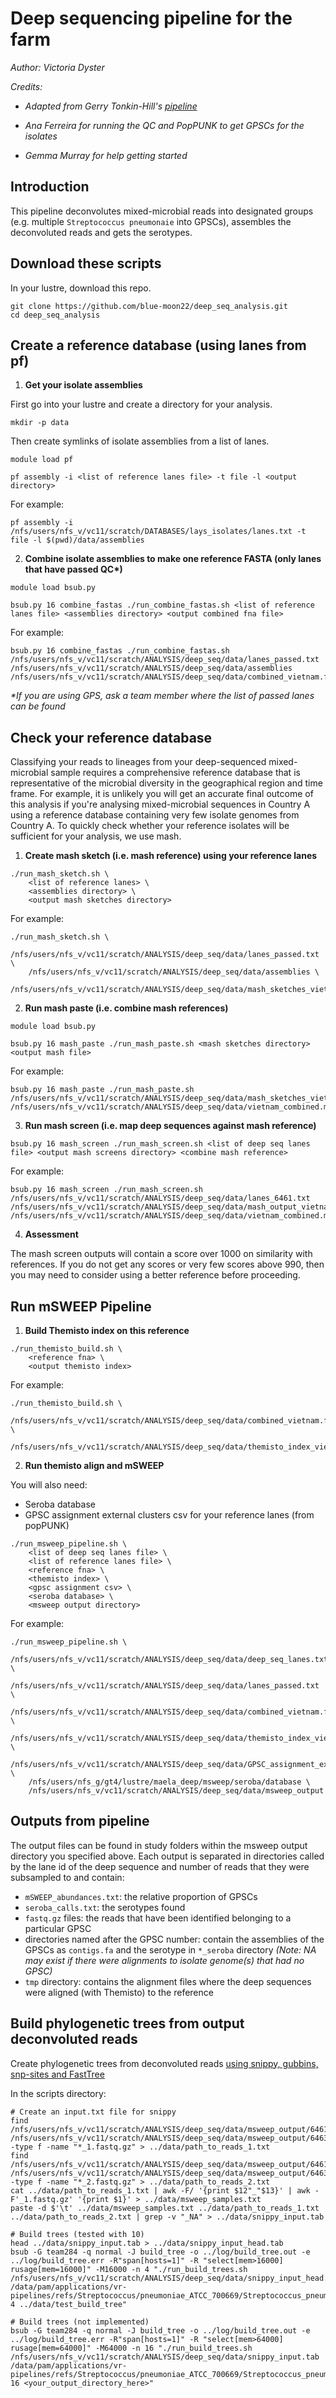 # Deep sequencing pipeline for the farm

_Author: Victoria Dyster_

_Credits:_

- _Adapted from Gerry Tonkin-Hill's [pipeline](https://www.nature.com/articles/s41564-022-01238-1)_

- _Ana Ferreira for running the QC and PopPUNK to get GPSCs for the isolates_

- _Gemma Murray for help getting started_

## Introduction

This pipeline deconvolutes mixed-microbial reads into designated groups (e.g. multiple `Streptococcus pneumonaie` into GPSCs), assembles the deconvoluted reads and gets the serotypes.

## Download these scripts

In your lustre, download this repo.

```
git clone https://github.com/blue-moon22/deep_seq_analysis.git
cd deep_seq_analysis
```

## Create a reference database (using lanes from pf)

1. **Get your isolate assemblies**

First go into your lustre and create a directory for your analysis. 

```
mkdir -p data
```

Then create symlinks of isolate assemblies from a list of lanes.

```
module load pf

pf assembly -i <list of reference lanes file> -t file -l <output directory>
```

For example:

```
pf assembly -i /nfs/users/nfs_v/vc11/scratch/DATABASES/lays_isolates/lanes.txt -t file -l $(pwd)/data/assemblies
```

2. **Combine isolate assemblies to make one reference FASTA (only lanes that have passed QC\*)**

```
module load bsub.py

bsub.py 16 combine_fastas ./run_combine_fastas.sh <list of reference lanes file> <assemblies directory> <output combined fna file>
```

For example:

```
bsub.py 16 combine_fastas ./run_combine_fastas.sh /nfs/users/nfs_v/vc11/scratch/ANALYSIS/deep_seq/data/lanes_passed.txt /nfs/users/nfs_v/vc11/scratch/ANALYSIS/deep_seq/data/assemblies /nfs/users/nfs_v/vc11/scratch/ANALYSIS/deep_seq/data/combined_vietnam.fna
```

_\*If you are using GPS, ask a team member where the list of passed lanes can be found_

## Check your reference database

Classifying your reads to lineages from your deep-sequenced mixed-microbial sample requires a comprehensive reference database that is representative of the microbial diversity in the geographical region and time frame. For example, it is unlikely you will get an accurate final outcome of this analysis if you're analysing mixed-microbial sequences in Country A using a reference database containing very few isolate genomes from Country A. To quickly check whether your reference isolates will be sufficient for your analysis, we use mash.

1. **Create mash sketch (i.e. mash reference) using your reference lanes**

```
./run_mash_sketch.sh \
    <list of reference lanes> \
    <assemblies directory> \
    <output mash sketches directory>
```

For example:

```
./run_mash_sketch.sh \
    /nfs/users/nfs_v/vc11/scratch/ANALYSIS/deep_seq/data/lanes_passed.txt \
    /nfs/users/nfs_v/vc11/scratch/ANALYSIS/deep_seq/data/assemblies \
    /nfs/users/nfs_v/vc11/scratch/ANALYSIS/deep_seq/data/mash_sketches_vietnam
```

2. **Run mash paste (i.e. combine mash references)**

```
module load bsub.py

bsub.py 16 mash_paste ./run_mash_paste.sh <mash sketches directory> <output mash file>
```

For example:

```
bsub.py 16 mash_paste ./run_mash_paste.sh /nfs/users/nfs_v/vc11/scratch/ANALYSIS/deep_seq/data/mash_sketches_vietnam /nfs/users/nfs_v/vc11/scratch/ANALYSIS/deep_seq/data/vietnam_combined.msh
```

3. **Run mash screen (i.e. map deep sequences against mash reference)**

```
bsub.py 16 mash_screen ./run_mash_screen.sh <list of deep seq lanes file> <output mash screens directory> <combine mash reference>
```

For example:

```
bsub.py 16 mash_screen ./run_mash_screen.sh /nfs/users/nfs_v/vc11/scratch/ANALYSIS/deep_seq/data/lanes_6461.txt /nfs/users/nfs_v/vc11/scratch/ANALYSIS/deep_seq/data/mash_output_vietnam_6461 /nfs/users/nfs_v/vc11/scratch/ANALYSIS/deep_seq/data/vietnam_combined.msh
```

4. **Assessment**

The mash screen outputs will contain a score over 1000 on similarity with references. If you do not get any scores or very few scores above 990, then you may need to consider using a better reference before proceeding.

## Run mSWEEP Pipeline

1. **Build Themisto index on this reference**

```
./run_themisto_build.sh \
    <reference fna> \
    <output themisto index>
```

For example:

```
./run_themisto_build.sh \
    /nfs/users/nfs_v/vc11/scratch/ANALYSIS/deep_seq/data/combined_vietnam.fna \
    /nfs/users/nfs_v/vc11/scratch/ANALYSIS/deep_seq/data/themisto_index_vietnam
```

2. **Run themisto align and mSWEEP**

You will also need:
- Seroba database
- GPSC assignment external clusters csv for your reference lanes (from popPUNK)

```
./run_msweep_pipeline.sh \
    <list of deep seq lanes file> \
    <list of reference lanes file> \
    <reference fna> \
    <themisto index> \
    <gpsc assignment csv> \
    <seroba database> \
    <msweep output directory>
```

For example:

```
./run_msweep_pipeline.sh \
    /nfs/users/nfs_v/vc11/scratch/ANALYSIS/deep_seq/data/deep_seq_lanes.txt \
    /nfs/users/nfs_v/vc11/scratch/ANALYSIS/deep_seq/data/lanes_passed.txt \
    /nfs/users/nfs_v/vc11/scratch/ANALYSIS/deep_seq/data/combined_vietnam.fna \
    /nfs/users/nfs_v/vc11/scratch/ANALYSIS/deep_seq/data/themisto_index_vietnam \
    /nfs/users/nfs_v/vc11/scratch/ANALYSIS/deep_seq/data/GPSC_assignment_external_clusters.csv \
    /nfs/users/nfs_g/gt4/lustre/maela_deep/msweep/seroba/database \
    /nfs/users/nfs_v/vc11/scratch/ANALYSIS/deep_seq/data/msweep_output
```

## Outputs from pipeline

The output files can be found in study folders within the msweep output directory you specified above. Each output is separated in directories called by the lane id of the deep sequence and number of reads that they were subsampled to and contain:

- `mSWEEP_abundances.txt`: the relative proportion of GPSCs
- `seroba_calls.txt`: the serotypes found
- `fastq.gz` files: the reads that have been identified belonging to a particular GPSC
- directories named after the GPSC number: contain the assemblies of the GPSCs as `contigs.fa` and the serotype in `*_seroba` directory _(Note: NA may exist if there were alignments to isolate genome(s) that had no GPSC)_
- `tmp` directory: contains the alignment files where the deep sequences were aligned (with Themisto) to the reference

## Build phylogenetic trees from output deconvoluted reads

Create phylogenetic trees from deconvoluted reads [using snippy, gubbins, snp-sites and FastTree](https://github.com/tseemann/snippy)

In the scripts directory:
```
# Create an input.txt file for snippy
find /nfs/users/nfs_v/vc11/scratch/ANALYSIS/deep_seq/data/msweep_output/6461/*/ /nfs/users/nfs_v/vc11/scratch/ANALYSIS/deep_seq/data/msweep_output/6463/*/ -type f -name "*_1.fastq.gz" > ../data/path_to_reads_1.txt
find /nfs/users/nfs_v/vc11/scratch/ANALYSIS/deep_seq/data/msweep_output/6461/*/ /nfs/users/nfs_v/vc11/scratch/ANALYSIS/deep_seq/data/msweep_output/6463/*/ -type f -name "*_2.fastq.gz" > ../data/path_to_reads_2.txt
cat ../data/path_to_reads_1.txt | awk -F/ '{print $12"_"$13}' | awk -F'_1.fastq.gz' '{print $1}' > ../data/msweep_samples.txt
paste -d $'\t' ../data/msweep_samples.txt ../data/path_to_reads_1.txt ../data/path_to_reads_2.txt | grep -v "_NA" > ../data/snippy_input.tab

# Build trees (tested with 10)
head ../data/snippy_input.tab > ../data/snippy_input_head.tab
bsub -G team284 -q normal -J build_tree -o ../log/build_tree.out -e ../log/build_tree.err -R"span[hosts=1]" -R "select[mem>16000] rusage[mem=16000]" -M16000 -n 4 "./run_build_trees.sh /nfs/users/nfs_v/vc11/scratch/ANALYSIS/deep_seq/data/snippy_input_head.tab /data/pam/applications/vr-pipelines/refs/Streptococcus/pneumoniae_ATCC_700669/Streptococcus_pneumoniae_ATCC_700669_v1.fa 4 ../data/test_build_tree"

# Build trees (not implemented)
bsub -G team284 -q normal -J build_tree -o ../log/build_tree.out -e ../log/build_tree.err -R"span[hosts=1]" -R "select[mem>64000] rusage[mem=64000]" -M64000 -n 16 "./run_build_trees.sh /nfs/users/nfs_v/vc11/scratch/ANALYSIS/deep_seq/data/snippy_input.tab /data/pam/applications/vr-pipelines/refs/Streptococcus/pneumoniae_ATCC_700669/Streptococcus_pneumoniae_ATCC_700669_v1.fa 16 <your_output_directory_here>"
```

